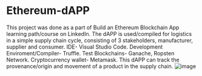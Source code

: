 # Ethereum-dAPP

This project was done as a part of Build an Ethereum Blockchain App learning path/course on LinkedIn.
The dAPP is used/compiled for logistics in a simple supply chain cycle, consisting of 3 stakeholders, manufacturer, supplier and consumer.
IDE- Visual Studio Code.
Development Enviroment/Compiler- Truffle.
Test Blockchains- Ganache, Ropsten Network.
Cryptocurrency wallet- Metamask.
This dAPP can track the provenance/origin and movement of a product in the supply chain.
![image](https://user-images.githubusercontent.com/91331117/148859019-b55f3ecd-86b7-4015-9a6f-053ca2413447.png)
